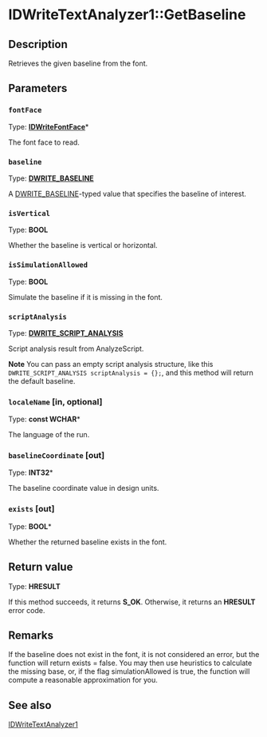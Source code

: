 # IDWriteTextAnalyzer1::GetBaseline

## Description

Retrieves the given baseline from the font.

## Parameters

### `fontFace`

Type: **[IDWriteFontFace](https://learn.microsoft.com/windows/win32/api/dwrite_1/nn-dwrite_1-idwritefontface1)***

The font face to read.

### `baseline`

Type: **[DWRITE_BASELINE](https://learn.microsoft.com/windows/win32/api/dwrite_1/ne-dwrite_1-dwrite_baseline)**

A [DWRITE_BASELINE](https://learn.microsoft.com/windows/win32/api/dwrite_1/ne-dwrite_1-dwrite_baseline)-typed value that specifies the baseline of interest.

### `isVertical`

Type: **BOOL**

Whether the baseline is vertical or horizontal.

### `isSimulationAllowed`

Type: **BOOL**

Simulate the baseline if it is missing in the font.

### `scriptAnalysis`

Type: **[DWRITE_SCRIPT_ANALYSIS](https://learn.microsoft.com/windows/win32/api/dwrite/ns-dwrite-dwrite_script_analysis)**

Script analysis result from AnalyzeScript.

**Note** You can pass an empty script analysis structure, like this `DWRITE_SCRIPT_ANALYSIS scriptAnalysis = {};`, and this method will return the default baseline.

### `localeName` [in, optional]

Type: **const WCHAR***

The language of the run.

### `baselineCoordinate` [out]

Type: **INT32***

The baseline coordinate value in design units.

### `exists` [out]

Type: **BOOL***

Whether the returned baseline exists in the font.

## Return value

Type: **HRESULT**

If this method succeeds, it returns **S_OK**. Otherwise, it returns an **HRESULT** error code.

## Remarks

If the baseline does not exist in the font, it is not considered an
error, but the function will return exists = false. You may then use
heuristics to calculate the missing base, or, if the flag
simulationAllowed is true, the function will compute a reasonable
approximation for you.

## See also

[IDWriteTextAnalyzer1](https://learn.microsoft.com/windows/win32/api/dwrite_1/nn-dwrite_1-idwritetextanalyzer1)
